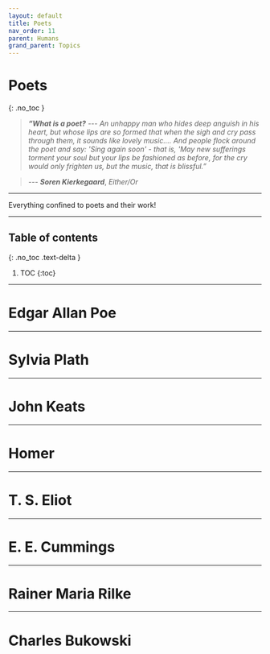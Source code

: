 ```yaml
---
layout: default
title: Poets
nav_order: 11
parent: Humans
grand_parent: Topics
---
```


# Poets
{: .no_toc }

> *__“What is a poet?__  --- An unhappy man who hides deep anguish in his heart, but whose lips are so formed that when the sigh and cry pass through them, it sounds like lovely music.... And people flock around the poet and say: 'Sing again soon' - that is, 'May new sufferings torment your soul but your lips be fashioned as before, for the cry would only frighten us, but the music, that is blissful.”*

> --- *__Soren Kierkegaard__*, *Either/Or*

---

Everything confined to poets and their work!

---


## Table of contents
{: .no_toc .text-delta }

1. TOC
{:toc}

---

# Edgar Allan Poe

---

# Sylvia Plath


---

# John Keats


---

# Homer


---

# T. S. Eliot

---

# E. E. Cummings


---

# Rainer Maria Rilke


---

# Charles Bukowski
